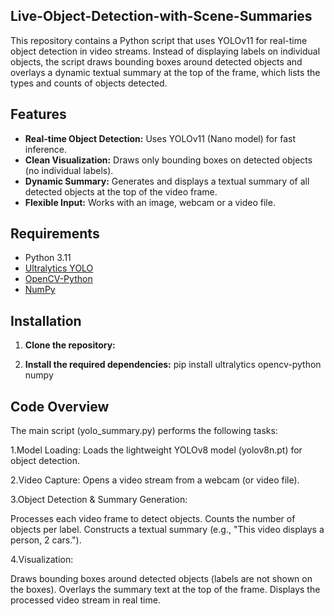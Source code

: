 

## Live-Object-Detection-with-Scene-Summaries

This repository contains a Python script that uses YOLOv11 for real-time object detection in video streams. Instead of displaying labels on individual objects, the script draws bounding boxes around detected objects and overlays a dynamic textual summary at the top of the frame, which lists the types and counts of objects detected. 

## Features

- **Real-time Object Detection:** Uses YOLOv11 (Nano model) for fast inference.
- **Clean Visualization:** Draws only bounding boxes on detected objects (no individual labels).
- **Dynamic Summary:** Generates and displays a textual summary of all detected objects at the top of the video frame.
- **Flexible Input:** Works with an image, webcam or a video file.

## Requirements

- Python 3.11
- [Ultralytics YOLO](https://github.com/ultralytics/ultralytics)
- [OpenCV-Python](https://pypi.org/project/opencv-python/)
- [NumPy](https://pypi.org/project/numpy/)

## Installation
1. **Clone the repository:**

2. **Install the required dependencies:**
pip install ultralytics opencv-python numpy

## Code Overview
The main script (yolo_summary.py) performs the following tasks:

1.Model Loading:
Loads the lightweight YOLOv8 model (yolov8n.pt) for object detection.

2.Video Capture:
Opens a video stream from a webcam (or video file).

3.Object Detection & Summary Generation:

Processes each video frame to detect objects.
Counts the number of objects per label.
Constructs a textual summary (e.g., "This video displays a person, 2 cars.").

4.Visualization:

Draws bounding boxes around detected objects (labels are not shown on the boxes).
Overlays the summary text at the top of the frame.
Displays the processed video stream in real time.

   

  
